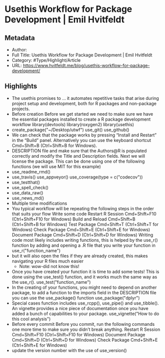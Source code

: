# Usethis Workflow for Package Development | Emil Hvitfeldt

## Metadata

* Author: 
* Full Title: Usethis Workflow for Package Development | Emil Hvitfeldt
* Category: #Type/Highlight/Article
* URL: https://www.hvitfeldt.me/blog/usethis-workflow-for-package-development/

## Highlights

* The usethis promises to
  … it automates repetitive tasks that arise during project setup and development, both for R packages and non-package projects.
* Before creation
  Before we get started we need to make sure we have the essential packages installed to create a R package development workflow
  library(devtools)
  library(roxygen2)
  library(usethis)
* create_package("~/Desktop/utwf")
  use_git()
  use_github()
* We can check that the package works by pressing “Install and Restart” in the “Build” panel. Alternatively you can use the keyboard shortcut Cmd+Shift+B (Ctrl+Shift+B for Windows).
* DESCRIPTION file and make sure that the Authors@R is populated correctly and modify the Title and Description fields.
  Next we will license the package. This can be done using one of the following functions (we will use MIT for this example)
* use_readme_rmd()
* use_travis()
  use_appveyor()
  use_coverage(type = c("codecov"))
* use_testthat()
* use_spell_check()
* use_data_raw()
* use_news_md()
* Multiple time modifications
* You typical workflow will be repeating the following steps in the order that suits your flow
  Write some code
  Restart R Session Cmd+Shift+F10 (Ctrl+Shift+F10 for Windows)
  Build and Reload Cmd+Shift+B (Ctrl+Shift+B for Windows)
  Test Package Cmd+Shift+T (Ctrl+Shift+T for Windows)
  Check Package Cmd+Shift+E (Ctrl+Shift+E for Windows)
  Document Package Cmd+Shift+D (Ctrl+Shift+D for Windows)
  Writing code most likely includes writing functions, this is helped by the use_r() function by adding and opening a .R file that you write your function in
  use_r("function_name")
* but it will also open the files if they are already created, this makes navigating your R files much easier
  * Note: wow-did not know this!
* Once you have created your function it is time to add some tests! This is done using the use_test() function, and it works much the same way as the use_r().
  use_test("function_name")
* In the creating of your functions, you might need to depend on another package, to add a function to the imports field in the DESCRIPTION file you can use the use_package() function
  use_package("dplyr")
* Special cases function includes use_rcpp(), use_pipe() and use_tibble().
  An vignette provides a nice piece of documentation once you have added a bunch of capabilities to your package.
  use_vignette("How to do this cool analysis")
* Before every commit
  Before you commit, run the following commands one more time to make sure you didn’t break anything.
  Restart R Session Cmd+Shift+F10 (Ctrl+Shift+F10 for Windows)
  Document Package Cmd+Shift+D (Ctrl+Shift+D for Windows)
  Check Package Cmd+Shift+E (Ctrl+Shift+E for Windows)
* update the version number with the use of
  use_version()
